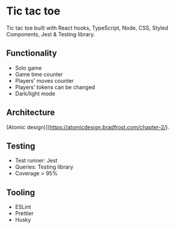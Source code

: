 # Tic tac toe

Tic tac toe built with React hooks, TypeScript, Node, CSS, Styled Components, Jest & Testing library.

## Functionality
- Solo game
- Game time counter
- Players' moves counter
- Players' tokens can be changed
- Dark/light mode

## Architecture
(Atomic design)](https://atomicdesign.bradfrost.com/chapter-2/).

## Testing
- Test runner: Jest
- Queries: Testing library
- Coverage > 95%

## Tooling
- ESLint
- Prettier
- Husky